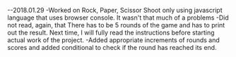 --2018.01.29
  -Worked on Rock, Paper, Scissor Shoot only using javascript language that uses
  browser console. It wasn't that much of a problems
  -Did not read, again, that There has to be 5 rounds of the game and has to print
  out the result. Next time, I will fully read the instructions before starting actual
  work of the project.
  -Added appropriate increments of rounds and scores and added conditional to check if
  the round has reached its end.
